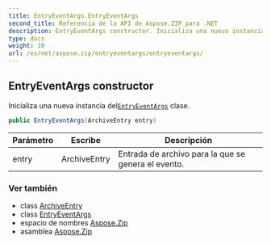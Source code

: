 ```yaml
---
title: EntryEventArgs.EntryEventArgs
second_title: Referencia de la API de Aspose.ZIP para .NET
description: EntryEventArgs constructor. Inicializa una nueva instancia delEntryEventArgs clase.
type: docs
weight: 10
url: /es/net/aspose.zip/entryeventargs/entryeventargs/
---
```

## EntryEventArgs constructor

Inicializa una nueva instancia del[`EntryEventArgs`](../) clase.

```csharp
public EntryEventArgs(ArchiveEntry entry)
```

| Parámetro | Escribe | Descripción |
| --- | --- | --- |
| entry | ArchiveEntry | Entrada de archivo para la que se genera el evento. |

### Ver también

* class [ArchiveEntry](../../archiveentry/)
* class [EntryEventArgs](../)
* espacio de nombres [Aspose.Zip](../../entryeventargs/)
* asamblea [Aspose.Zip](../../../)


